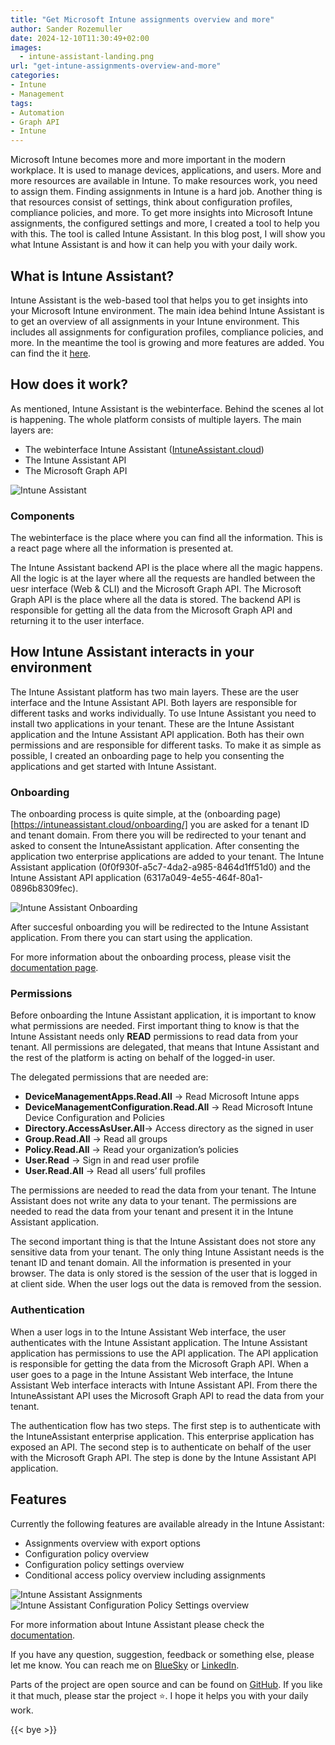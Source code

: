 ```yaml
---
title: "Get Microsoft Intune assignments overview and more"
author: Sander Rozemuller
date: 2024-12-10T11:30:49+02:00
images: 
  - intune-assistant-landing.png
url: "get-intune-assignments-overview-and-more"
categories:
- Intune
- Management
tags:
- Automation
- Graph API
- Intune
---
```

Microsoft Intune becomes more and more important in the modern workplace. It is used to manage devices, applications, and users. More and more resources are available in Intune. To make resources work, you need to assign them. Finding assignments in Intune is a hard job. Another thing is that resources consist of settings, think about configuration profiles, compliance policies, and more.
To get more insights into Microsoft Intune assignments, the configured settings and more, I created a tool to help you with this. The tool is called Intune Assistant. 
In this blog post, I will show you what Intune Assistant is and how it can help you with your daily work.


## What is Intune Assistant?
Intune Assistant is the web-based tool that helps you to get insights into your Microsoft Intune environment. The main idea behind Intune Assistant is to get an overview of all assignments in your Intune environment. This includes all assignments for configuration profiles, compliance policies, and more.
In the meantime the tool is growing and more features are added. You can find the it [here](https://intuneassistant.cloud).

## How does it work?
As mentioned, Intune Assistant is the webinterface. Behind the scenes al lot is happening. The whole platform consists of multiple layers. The main layers are:
- The webinterface Intune Assistant ([IntuneAssistant.cloud](https://intuneassistant.cloud))
- The Intune Assistant API
- The Microsoft Graph API

![Intune Assistant](intuneassistant-global-overview.jpg)

### Components
The webinterface is the place where you can find all the information. This is a react page where all the information is presented at.

The Intune Assistant backend API is the place where all the magic happens. All the logic is at the layer where all the requests are handled between the uesr interface (Web & CLI) and the Microsoft Graph API. The Microsoft Graph API is the place where all the data is stored. The backend API is responsible for getting all the data from the Microsoft Graph API and returning it to the user interface.

## How Intune Assistant interacts in your environment
The Intune Assistant platform has two main layers. These are the user interface and the Intune Assistant API. Both layers are responsible for different tasks and works individually. To use Intune Assistant you need to install two applications in your tenant. 
These are the Intune Assistant application and the Intune Assistant API application. Both has their own permissions and are responsible for different tasks. To make it as simple as possible, I created an onboarding page to help you consenting the applications and get started with Intune Assistant.

### Onboarding
The onboarding process is quite simple, at the (onboarding page)[https://intuneassistant.cloud/onboarding/] you are asked for a tenant ID and tenant domain. From there you will be redirected to your tenant and asked to consent the IntuneAssistant application. After consenting the application two enterprise applications are added to your tenant. The Intune Assistant application (0f0f930f-a5c7-4da2-a985-8464d1ff51d0) and the Intune Assistant API application (6317a049-4e55-464f-80a1-0896b8309fec).

![Intune Assistant Onboarding](onboarding-card.png)

After succesful onboarding you will be redirected to the Intune Assistant application. From there you can start using the application.

For more information about the onboarding process, please visit the [documentation page](https://intuneassistant.cloud/docs/web/getting-started/onboarding).

### Permissions
Before onboarding the Intune Assistant application, it is important to know what permissions are needed.
First important thing to know is that the Intune Assistant needs only **READ** permissions to read data from your tenant. All permissions are delegated, that means that Intune Assistant and the rest of the platform is acting on behalf of the logged-in user. 

The delegated permissions that are needed are:

- **DeviceManagementApps.Read.All** -> Read Microsoft Intune apps
- **DeviceManagementConfiguration.Read.All** -> Read Microsoft Intune Device Configuration and Policies
- **Directory.AccessAsUser.All**-> Access directory as the signed in user
- **Group.Read.All** -> Read all groups
- **Policy.Read.All** -> Read your organization’s policies
- **User.Read** -> Sign in and read user profile
- **User.Read.All** -> Read all users’ full profiles

The permissions are needed to read the data from your tenant. The Intune Assistant does not write any data to your tenant. The permissions are needed to read the data from your tenant and present it in the Intune Assistant application. 

The second important thing is that the Intune Assistant does not store any sensitive data from your tenant. The only thing Intune Assistant needs is the tenant ID and tenant domain. 
All the information is presented in your browser. The data is only stored is the session of the user that is logged in at client side. When the user logs out the data is removed from the session.

### Authentication
When a user logs in to the Intune Assistant Web interface, the user authenticates with the Intune Assistant application. The Intune Assistant application has permissions to use the API application. The API application is responsible for getting the data from the Microsoft Graph API. 
When a user goes to a page in the Intune Assistant Web interface, the Intune Assistant Web interface interacts with Intune Assistant API.
From there the IntuneAssistant API uses the Microsoft Graph API to read the data from your tenant.

The authentication flow has two steps. The first step is to authenticate with the IntuneAssistant enterprise application. This enterprise application has exposed an API. 
The second step is to authenticate on behalf of the user with the Microsoft Graph API. The step is done by the Intune Assistant API application.

## Features
Currently the following features are available already in the Intune Assistant:
- Assignments overview with export options
- Configuration policy overview
- Configuration policy settings overview
- Conditional access policy overview including assignments

![Intune Assistant Assignments](intune-assistant-assignments.png)
![Intune Assistant Configuration Policy Settings overview](intuneassistant-policy-setting-overview.png)

For more information about Intune Assistant please check the [documentation](https://intuneassistant.cloud/docs/general/authentication/).

If you have any question, suggestion, feedback or something else, please let me know. You can reach me on [BlueSky](https://bsky.app/profile/sander.rozemuller.com) or [LinkedIn](https://www.linkedin.com/in/srozemuller/).

Parts of the project are open source and can be found on [GitHub](https://github.com/srozemuller/IntuneAssistant). If you like it that much, please star the project ⭐️.
I hope it helps you with your daily work.

{{< bye >}} 